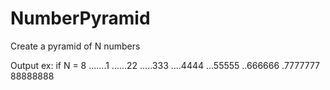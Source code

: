 # NumberPyramid
Create a pyramid of N numbers

Output ex: if N = 8
.......1
......22
.....333
....4444
...55555
..666666
.7777777
88888888
